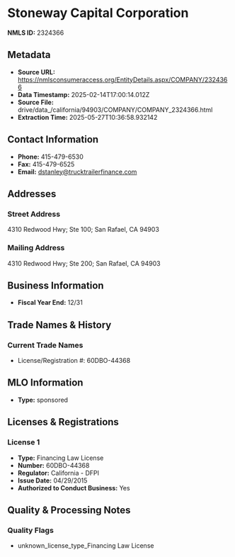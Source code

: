 # Stoneway Capital Corporation

**NMLS ID:** 2324366

## Metadata
- **Source URL:** https://nmlsconsumeraccess.org/EntityDetails.aspx/COMPANY/2324366
- **Data Timestamp:** 2025-02-14T17:00:14.012Z
- **Source File:** drive/data_/california/94903/COMPANY/COMPANY_2324366.html
- **Extraction Time:** 2025-05-27T10:36:58.932142

## Contact Information
- **Phone:** 415-479-6530
- **Fax:** 415-479-6525
- **Email:** dstanley@trucktrailerfinance.com

## Addresses
### Street Address
4310 Redwood Hwy; Ste 100; San Rafael, CA 94903

### Mailing Address
4310 Redwood Hwy; Ste 200; San Rafael, CA 94903

## Business Information
- **Fiscal Year End:** 12/31

## Trade Names & History
### Current Trade Names
- License/Registration #: 60DBO-44368

## MLO Information
- **Type:** sponsored

## Licenses & Registrations

### License 1
- **Type:** Financing Law License
- **Number:** 60DBO-44368
- **Regulator:** California - DFPI
- **Issue Date:** 04/29/2015
- **Authorized to Conduct Business:** Yes

## Quality & Processing Notes
### Quality Flags
- unknown_license_type_Financing Law License
